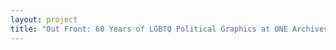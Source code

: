 ```yaml
--- 
layout: project 
title: "Out Front: 60 Years of LGBTQ Political Graphics at ONE Archives" 
---
```



